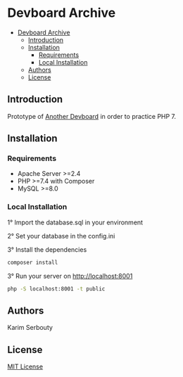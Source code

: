 # Devboard Archive

- [Devboard Archive](#devboard-archive)
  - [Introduction](#introduction)
  - [Installation](#installation)
    - [Requirements](#requirements)
    - [Local Installation](#local-installation)
  - [Authors](#authors)
  - [License](#license)

## Introduction

Prototype of [Another Devboard](https://github.com/kserbouty/another-devboard) in order to practice PHP 7.

## Installation

### Requirements

- Apache Server >=2.4
- PHP >=7.4 with Composer
- MySQL >=8.0

### Local Installation

1° Import the database.sql in your environment

2° Set your database in the config.ini

3° Install the dependencies

```bash
composer install
```

3° Run your server on <http://localhost:8001>

```bash
php -S localhost:8001 -t public
```

## Authors

Karim Serbouty

## License

[MIT License](.LICENSE.md)
